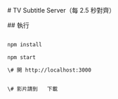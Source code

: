 \# TV Subtitle Server（每 2.5 秒對齊）

\## 執行

```bash

npm install

npm start

\# 開 http://localhost:3000


\# 影片請到   下載



```
